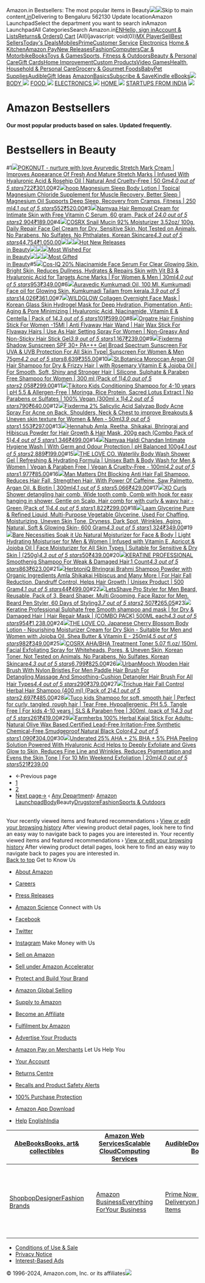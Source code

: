 Amazon.in Bestsellers: The most popular items in Beauty![](//fls-eu.amazon.in/1/batch/1/OP/A21TJRUUN4KGV:260-5266315-5572044:1Q5NR9MPTSCZA2YSSWPT$uedata=s:%2Frd%2Fuedata%3Fstaticb%26id%3D1Q5NR9MPTSCZA2YSSWPT:0)![](https://m.media-amazon.com/images/G/31/gno/sprites/nav-sprite-global-1x-reorg-privacy._CB541718031_.png)Skip to main content[.in](/ref=nav_logo)Delivering to Bengaluru 562130  Update locationAmazon LaunchpadSelect the department you want to search inAmazon LaunchpadAll CategoriesSearch Amazon.in[EN](/customer-preferences/edit?ie=UTF8&preferencesReturnUrl=%2F&ref_=topnav_lang)[Hello, sign inAccount & Lists](https://www.amazon.in/ap/signin?openid.pape.max_auth_age=0&openid.return_to=https%3A%2F%2Fwww.amazon.in%2Fgp%2Fbestsellers%2Fboost%2F10894225031%2Fref%3Dzg_bs_nav_boost_2_10894224031%2F%3Fie%3DUTF8%26ref_%3Dnav_ya_signin&openid.identity=http%3A%2F%2Fspecs.openid.net%2Fauth%2F2.0%2Fidentifier_select&openid.assoc_handle=inflex&openid.mode=checkid_setup&openid.claimed_id=http%3A%2F%2Fspecs.openid.net%2Fauth%2F2.0%2Fidentifier_select&openid.ns=http%3A%2F%2Fspecs.openid.net%2Fauth%2F2.0)[Returns& Orders](/gp/css/order-history?ref_=nav_orders_first)[0 Cart](/gp/cart/view.html?ref_=nav_cart) [All](javascript: void(0))[MX Player](/minitv?ref_=nav_avod_desktop_topnav)[Sell](/b/32702023031?node=32702023031&ld=AZINSOANavDesktop_T3&ref_=nav_cs_sell_T3)[Best Sellers](/gp/bestsellers/?ref_=nav_cs_bestsellers)[Today's Deals](/deals?ref_=nav_cs_gb)[Mobiles](/mobile-phones/b/?ie=UTF8&node=1389401031&ref_=nav_cs_mobiles)[Prime](/prime?ref_=nav_cs_primelink_nonmember)[Customer Service](/gp/help/customer/display.html?nodeId=200507590&ref_=nav_cs_help) [Electronics](/electronics/b/?ie=UTF8&node=976419031&ref_=nav_cs_electronics) [Home & Kitchen](/Home-Kitchen/b/?ie=UTF8&node=976442031&ref_=nav_cs_home)[Amazon Pay](/gp/sva/dashboard?ref_=nav_cs_apay)[New Releases](/gp/new-releases/?ref_=nav_cs_newreleases)[Fashion](/gp/browse.html?node=6648217031&ref_=nav_cs_fashion)[Computers](/computers-and-accessories/b/?ie=UTF8&node=976392031&ref_=nav_cs_pc)[Car & Motorbike](/Car-Motorbike-Store/b/?ie=UTF8&node=4772060031&ref_=nav_cs_automotive)[Books](/Books/b/?ie=UTF8&node=976389031&ref_=nav_cs_books)[Toys & Games](/Toys-Games/b/?ie=UTF8&node=1350380031&ref_=nav_cs_toys)[Sports, Fitness & Outdoors](/Sports/b/?ie=UTF8&node=1984443031&ref_=nav_cs_sports)[Beauty & Personal Care](/beauty/b/?ie=UTF8&node=1355016031&ref_=nav_cs_beauty)[Gift Cards](/gift-card-store/b/?ie=UTF8&node=3704982031&ref_=nav_cs_gc)[Home Improvement](/Home-Improvement/b/?ie=UTF8&node=4286640031&ref_=nav_cs_hi)[Custom Products](/Amazon-Custom/b/?ie=UTF8&node=32615889031&ref_=nav_cs_custom)[Video Games](/video-games/b/?ie=UTF8&node=976460031&ref_=nav_cs_video_games)[Health, Household & Personal Care](/health-and-personal-care/b/?ie=UTF8&node=1350384031&ref_=nav_cs_hpc)[Grocery & Gourmet Foods](/Gourmet-Specialty-Foods/b/?ie=UTF8&node=2454178031&ref_=nav_cs_grocery)[Baby](/Baby/b/?ie=UTF8&node=1571274031&ref_=nav_cs_baby)[Pet Supplies](/Pet-Supplies/b/?ie=UTF8&node=2454181031&ref_=nav_cs_pets)[Audible](/Audible-Books-and-Originals/b/?ie=UTF8&node=17941593031&ref_=nav_cs_audible)[Gift Ideas](/gcx/-/gfhz/?ref_=nav_cs_giftfinder) [AmazonBasics](/b/?node=6637738031&ref_=nav_cs_amazonbasics)[Subscribe & Save](/auto-deliveries/landing?ref_=nav_cs_sns)[Kindle eBooks](/Kindle-eBooks/b/?ie=UTF8&node=1634753031&ref_=nav_cs_kindle_books)[![](https://m.media-amazon.com/images/G/31/launchpad/subnav/launchpad_lp_nav-logo._CB485945317_.png)](/amazon-launchpad/b/?ie=UTF8&node=10894223031&ref_=topnav_storetab_lpdin) [BODY ![](https://m.media-amazon.com/images/G/31/launchpad/subnav/Arrow_grey_21x13._CB485933081_.png)](/b/?_encoding=UTF8&ie=UTF8&node=10894224031&ref_=sv_lpdin_1) [FOOD ![](https://m.media-amazon.com/images/G/31/launchpad/subnav/Arrow_grey_21x13._CB485933081_.png)](/b/?_encoding=UTF8&ie=UTF8&node=10894230031&ref_=sv_lpdin_2) [ELECTRONICS ![](https://m.media-amazon.com/images/G/31/launchpad/subnav/Arrow_grey_21x13._CB485933081_.png)](/b/?_encoding=UTF8&ie=UTF8&node=10894234031&ref_=sv_lpdin_3) [HOME ![](https://m.media-amazon.com/images/G/31/launchpad/subnav/Arrow_grey_21x13._CB485933081_.png)](/b/?_encoding=UTF8&ie=UTF8&node=10894243031&ref_=sv_lpdin_4) [STARTUPS FROM INDIA](/b/?_encoding=UTF8&node=10894259031&ref_=sv_lpdin_5#container) [![](https://m.media-amazon.com/images/G/31/launchpad/subnav/launchpad_lp_are_you_a_startup_btn._CB485947643_.png)](https://services.amazon.in/services/sell-on-amazon/launchpad/?_encoding=UTF8&ref_=sv_lpdin_6)

Amazon Bestsellers
==================

#### Our most popular products based on sales. Updated frequently.

Bestsellers in Beauty
=====================

#1[![](https://images-eu.ssl-images-amazon.com/images/I/61noHdS-hpL._AC_UL300_SR300,200_.jpg)](/POKONUT-appearance-Hyaluronic-Formulated-Cruelty-Free/dp/B0B3959HN8/ref=zg_bs_g_10894225031_d_sccl_1/260-5266315-5572044?psc=1)[POKONUT - nurture with love Ayurvedic Stretch Mark Cream | Improves Appearance Of Fresh And Mature Stretch Marks | Infused With Hyaluronic Acid & Rosehip Oil | Natural And Cruelty-Free | 50 Gm](/POKONUT-appearance-Hyaluronic-Formulated-Cruelty-Free/dp/B0B3959HN8/ref=zg_bs_g_10894225031_d_sccl_1/260-5266315-5572044?psc=1)[*4.0 out of 5 stars*722](/product-reviews/B0B3959HN8/ref=zg_bs_g_10894225031_d_sccl_1_cr/260-5266315-5572044)[₹301.00](/POKONUT-appearance-Hyaluronic-Formulated-Cruelty-Free/dp/B0B3959HN8/ref=zg_bs_g_10894225031_d_sccl_1/260-5266315-5572044?psc=1)#2[![](https://images-eu.ssl-images-amazon.com/images/I/71zRBjJvF+L._AC_UL300_SR300,200_.jpg)](/Magnesium-Muscles-Recovery-Transdermal-Lavender/dp/B0C5XZCY2F/ref=zg_bs_g_10894225031_d_sccl_2/260-5266315-5572044?psc=1)[hoop Magnesium Sleep Body Lotion | Topical Magnesium Chloride Supplement for Muscle Recovery, Better Sleep | Magnesium Oil Supports Deep Sleep, Recovery from Cramps, Fitness | 250 ml](/Magnesium-Muscles-Recovery-Transdermal-Lavender/dp/B0C5XZCY2F/ref=zg_bs_g_10894225031_d_sccl_2/260-5266315-5572044?psc=1)[*4.1 out of 5 stars*552](/product-reviews/B0C5XZCY2F/ref=zg_bs_g_10894225031_d_sccl_2_cr/260-5266315-5572044)[₹520.00](/Magnesium-Muscles-Recovery-Transdermal-Lavender/dp/B0C5XZCY2F/ref=zg_bs_g_10894225031_d_sccl_2/260-5266315-5572044?psc=1)#3[![](https://images-eu.ssl-images-amazon.com/images/I/61GJBMVt-dL._AC_UL300_SR300,200_.jpg)](/Namyaa-Removing-Intimate-Soothing-Vitamin/dp/B093GTYCBC/ref=zg_bs_g_10894225031_d_sccl_3/260-5266315-5572044?psc=1)[Namyaa Hair Removal Cream for Intimate Skin with Free Vitamin C Serum, 60 gram, Pack of 2](/Namyaa-Removing-Intimate-Soothing-Vitamin/dp/B093GTYCBC/ref=zg_bs_g_10894225031_d_sccl_3/260-5266315-5572044?psc=1)[*4.0 out of 5 stars*2,904](/product-reviews/B093GTYCBC/ref=zg_bs_g_10894225031_d_sccl_3_cr/260-5266315-5572044)[₹189.00](/Namyaa-Removing-Intimate-Soothing-Vitamin/dp/B093GTYCBC/ref=zg_bs_g_10894225031_d_sccl_3/260-5266315-5572044?psc=1)#4[![](https://images-eu.ssl-images-amazon.com/images/I/61XpCehawcL._AC_UL300_SR300,200_.jpg)](/COSRX-Moisturizer-Sensitive-Parabens-Phthalates/dp/B01LEJ5MSK/ref=zg_bs_g_10894225031_d_sccl_4/260-5266315-5572044?psc=1)[COSRX Snail Mucin 92% Moisturizer 3.52oz/ 100g, Daily Repair Face Gel Cream for Dry, Sensitive Skin, Not Tested on Animals, No Parabens, No Sulfates, No Phthalates, Korean Skincare](/COSRX-Moisturizer-Sensitive-Parabens-Phthalates/dp/B01LEJ5MSK/ref=zg_bs_g_10894225031_d_sccl_4/260-5266315-5572044?psc=1)[*4.3 out of 5 stars*44,754](/product-reviews/B01LEJ5MSK/ref=zg_bs_g_10894225031_d_sccl_4_cr/260-5266315-5572044)[₹1,050.00](/COSRX-Moisturizer-Sensitive-Parabens-Phthalates/dp/B01LEJ5MSK/ref=zg_bs_g_10894225031_d_sccl_4/260-5266315-5572044?psc=1)[![](https://m.media-amazon.com/images/I/41sFepcVifL.jpg)![](https://m.media-amazon.com/images/I/31rxgwPwbLL.jpg)![](https://m.media-amazon.com/images/I/41tWdLAx3EL.jpg)Hot New Releases  
in Beauty](/gp/new-releases/boost/10894225031/ref=zg_bs_tab_t_boost_bsnr)[![](https://m.media-amazon.com/images/I/41digNsWtKL.jpg)![](https://m.media-amazon.com/images/I/41g1x9QXGLL.jpg)![](https://m.media-amazon.com/images/I/317kYnqMrwL.jpg)Most Wished For  
in Beauty](/gp/most-wished-for/boost/10894225031/ref=zg_bs_tab_t_boost_mw)[![](https://m.media-amazon.com/images/I/31Pt3TE9GJL.jpg)![](https://m.media-amazon.com/images/I/41bx001PthL.jpg)![](https://m.media-amazon.com/images/I/41g1x9QXGLL.jpg)Most Gifted  
in Beauty](/gp/most-gifted/boost/10894225031/ref=zg_bs_tab_t_boost_mg)#5[![](https://images-eu.ssl-images-amazon.com/images/I/71wu9W+J9eL._AC_UL300_SR300,200_.jpg)](/Niacinamide-Multi-Peptide-Hyaluronic-Correction-Hyperpigmentation/dp/B097KSJ6LR/ref=zg_bs_g_10894225031_d_sccl_5/260-5266315-5572044?psc=1)[Cos-IQ 20% Niacinamide Face Serum For Clear Glowing Skin, Bright Skin, Reduces Dullness, Hydrates & Repairs Skin with Vit B3 & Hyaluronic Acid for Targets Acne Marks | For Women & Men | 30ml](/Niacinamide-Multi-Peptide-Hyaluronic-Correction-Hyperpigmentation/dp/B097KSJ6LR/ref=zg_bs_g_10894225031_d_sccl_5/260-5266315-5572044?psc=1)[*4.0 out of 5 stars*953](/product-reviews/B097KSJ6LR/ref=zg_bs_g_10894225031_d_sccl_5_cr/260-5266315-5572044)[₹349.00](/Niacinamide-Multi-Peptide-Hyaluronic-Correction-Hyperpigmentation/dp/B097KSJ6LR/ref=zg_bs_g_10894225031_d_sccl_5/260-5266315-5572044?psc=1)#6[![](https://images-eu.ssl-images-amazon.com/images/I/71-InZvXzsL._AC_UL300_SR300,200_.jpg)](/Auravedic-Kumkumadi-Saffron-Brightening-Radiance/dp/B00YXTNFJC/ref=zg_bs_g_10894225031_d_sccl_6/260-5266315-5572044?psc=1)[Auravedic Kumkumadi Oil, 100 Ml. Kumkumadi Face oil for Glowing Skin. Kumkumadi Tailam from kerala.](/Auravedic-Kumkumadi-Saffron-Brightening-Radiance/dp/B00YXTNFJC/ref=zg_bs_g_10894225031_d_sccl_6/260-5266315-5572044?psc=1)[*3.9 out of 5 stars*14,026](/product-reviews/B00YXTNFJC/ref=zg_bs_g_10894225031_d_sccl_6_cr/260-5266315-5572044)[₹361.00](/Auravedic-Kumkumadi-Saffron-Brightening-Radiance/dp/B00YXTNFJC/ref=zg_bs_g_10894225031_d_sccl_6/260-5266315-5572044?psc=1)#7[![](https://images-eu.ssl-images-amazon.com/images/I/61G0Aq0bBaL._AC_UL300_SR300,200_.jpg)](/WILDGLOW-Pigmentation-Anti-Aging-Minimizing-Niacinamide/dp/B0DBQX8RMW/ref=zg_bs_g_10894225031_d_sccl_7/260-5266315-5572044?psc=1)[WILDGLOW Collagen Overnight Face Mask | Korean Glass Skin Hydrogel Mask for Deep Hydration, Pigmentation, Anti-Aging & Pore Minimizing | Hyaluronic Acid, Niacinamide, Vitamin E & Centella | Pack of 1](/WILDGLOW-Pigmentation-Anti-Aging-Minimizing-Niacinamide/dp/B0DBQX8RMW/ref=zg_bs_g_10894225031_d_sccl_7/260-5266315-5572044?psc=1)[*4.3 out of 5 stars*101](/product-reviews/B0DBQX8RMW/ref=zg_bs_g_10894225031_d_sccl_7_cr/260-5266315-5572044)[₹599.00](/WILDGLOW-Pigmentation-Anti-Aging-Minimizing-Niacinamide/dp/B0DBQX8RMW/ref=zg_bs_g_10894225031_d_sccl_7/260-5266315-5572044?psc=1)#8[![](https://images-eu.ssl-images-amazon.com/images/I/51FoRrMzCHL._AC_UL300_SR300,200_.jpg)](/Orgatre-Finishing-flyaway-Non-Greasy-Non-Sticky/dp/B0C2VSQJZ1/ref=zg_bs_g_10894225031_d_sccl_8/260-5266315-5572044?psc=1)[Orgatre Hair Finishing Stick For Women -15Ml | Anti Flyaway Hair Wand | Hair Wax Stick For Flyaway Hairs | Use As Hair Setting Spray For Women | Non-Greasy And Non-Sticky Hair Stick Gel](/Orgatre-Finishing-flyaway-Non-Greasy-Non-Sticky/dp/B0C2VSQJZ1/ref=zg_bs_g_10894225031_d_sccl_8/260-5266315-5572044?psc=1)[*3.9 out of 5 stars*1,167](/product-reviews/B0C2VSQJZ1/ref=zg_bs_g_10894225031_d_sccl_8_cr/260-5266315-5572044)[₹239.00](/Orgatre-Finishing-flyaway-Non-Greasy-Non-Sticky/dp/B0C2VSQJZ1/ref=zg_bs_g_10894225031_d_sccl_8/260-5266315-5572044?psc=1)#9[![](https://images-eu.ssl-images-amazon.com/images/I/61Eb4yzFGrL._AC_UL300_SR300,200_.jpg)](/FIXDERMA-Sunscreen-30-Protection-Resistant/dp/B089RJBNP2/ref=zg_bs_g_10894225031_d_sccl_9/260-5266315-5572044?psc=1)[Fixderma Shadow Sunscreen SPF 30+ PA+++ Gel Broad Spectrum Sunscreen For UVA & UVB Protection For All Skin Type| Sunscreen For Women & Men 75gm](/FIXDERMA-Sunscreen-30-Protection-Resistant/dp/B089RJBNP2/ref=zg_bs_g_10894225031_d_sccl_9/260-5266315-5572044?psc=1)[*4.2 out of 5 stars*8,639](/product-reviews/B089RJBNP2/ref=zg_bs_g_10894225031_d_sccl_9_cr/260-5266315-5572044)[₹355.00](/FIXDERMA-Sunscreen-30-Protection-Resistant/dp/B089RJBNP2/ref=zg_bs_g_10894225031_d_sccl_9/260-5266315-5572044?psc=1)#10[![](https://images-eu.ssl-images-amazon.com/images/I/51HskzdpVLL._AC_UL300_SR300,200_.jpg)](/St-Botanica-Moroccan-Rosemary-Promotes-Sulphate/dp/B074M9M3V6/ref=zg_bs_g_10894225031_d_sccl_10/260-5266315-5572044?psc=1)[St.Botanica Moroccan Argan Oil Hair Shampoo for Dry & Frizzy Hair | with Rosemary Vitamin E & Jojoba Oil | For Smooth, Soft, Shiny and Stronger Hair | Silicone, Sulphate & Paraben Free Shampoo for Women | 300 ml (Pack of 1)](/St-Botanica-Moroccan-Rosemary-Promotes-Sulphate/dp/B074M9M3V6/ref=zg_bs_g_10894225031_d_sccl_10/260-5266315-5572044?psc=1)[*4.0 out of 5 stars*2,058](/product-reviews/B074M9M3V6/ref=zg_bs_g_10894225031_d_sccl_10_cr/260-5266315-5572044)[₹299.00](/St-Botanica-Moroccan-Rosemary-Promotes-Sulphate/dp/B074M9M3V6/ref=zg_bs_g_10894225031_d_sccl_10/260-5266315-5572044?psc=1)#11[![](https://images-eu.ssl-images-amazon.com/images/I/61xOSlP1cvL._AC_UL300_SR300,200_.jpg)](/Tikitoro-Conditioning-Shampoo-Parabens-Sulphates/dp/B09WMN19YL/ref=zg_bs_g_10894225031_d_sccl_11/260-5266315-5572044?psc=1)[Tikitoro Kids Conditioning Shampoo for 4-10 years | pH 5.5 & Allergen-Free | Moringa, Rice Protein, Sacred Lotus Extract | No Parabens or Sulfates | 100% Vegan (300ml x 1)](/Tikitoro-Conditioning-Shampoo-Parabens-Sulphates/dp/B09WMN19YL/ref=zg_bs_g_10894225031_d_sccl_11/260-5266315-5572044?psc=1)[*4.2 out of 5 stars*790](/product-reviews/B09WMN19YL/ref=zg_bs_g_10894225031_d_sccl_11_cr/260-5266315-5572044)[₹640.00](/Tikitoro-Conditioning-Shampoo-Parabens-Sulphates/dp/B09WMN19YL/ref=zg_bs_g_10894225031_d_sccl_11/260-5266315-5572044?psc=1)#12[![](https://images-eu.ssl-images-amazon.com/images/I/518dhNXVCZS._AC_UL300_SR300,200_.jpg)](/Fix-Derma-Salyzap-Body-Spray/dp/B01GNT55DS/ref=zg_bs_g_10894225031_d_sccl_12/260-5266315-5572044?psc=1)[Fixderma 2% Salicylic Acid Salyzap Body Acne Spray For Acne on Back, Shoulders, Neck & Chest to improve Breakouts & Uneven skin texture for Women & Men - 50ml](/Fix-Derma-Salyzap-Body-Spray/dp/B01GNT55DS/ref=zg_bs_g_10894225031_d_sccl_12/260-5266315-5572044?psc=1)[*3.9 out of 5 stars*1,553](/product-reviews/B01GNT55DS/ref=zg_bs_g_10894225031_d_sccl_12_cr/260-5266315-5572044)[₹297.00](/Fix-Derma-Salyzap-Body-Spray/dp/B01GNT55DS/ref=zg_bs_g_10894225031_d_sccl_12/260-5266315-5572044?psc=1)#13[![](https://images-eu.ssl-images-amazon.com/images/I/81D3gTnOhqS._AC_UL300_SR300,200_.jpg)](/Hennahub-Reetha-Shikakai-Bhringraj-Hibiscus/dp/B08DM49Z3F/ref=zg_bs_g_10894225031_d_sccl_13/260-5266315-5572044?psc=1)[Hennahub Amla, Reetha, Shikakai, Bhringraj and Hibiscus Powder for Hair Growth & Hair Mask, 200g each (Combo Pack of 5)](/Hennahub-Reetha-Shikakai-Bhringraj-Hibiscus/dp/B08DM49Z3F/ref=zg_bs_g_10894225031_d_sccl_13/260-5266315-5572044?psc=1)[*4.4 out of 5 stars*1,346](/product-reviews/B08DM49Z3F/ref=zg_bs_g_10894225031_d_sccl_13_cr/260-5266315-5572044)[₹499.00](/Hennahub-Reetha-Shikakai-Bhringraj-Hibiscus/dp/B08DM49Z3F/ref=zg_bs_g_10894225031_d_sccl_13/260-5266315-5572044?psc=1)#14[![](https://images-eu.ssl-images-amazon.com/images/I/61KRxgAbfYL._AC_UL300_SR300,200_.jpg)](/Namyaa-Chandan-Intimate-Protection-Balanced/dp/B08GP3FMTV/ref=zg_bs_g_10894225031_d_sccl_14/260-5266315-5572044?psc=1)[Namyaa Haldi Chandan Intimate Hygiene Wash | With Germ and Odour Protection | pH Balanced 100g](/Namyaa-Chandan-Intimate-Protection-Balanced/dp/B08GP3FMTV/ref=zg_bs_g_10894225031_d_sccl_14/260-5266315-5572044?psc=1)[*4.1 out of 5 stars*2,889](/product-reviews/B08GP3FMTV/ref=zg_bs_g_10894225031_d_sccl_14_cr/260-5266315-5572044)[₹199.00](/Namyaa-Chandan-Intimate-Protection-Balanced/dp/B08GP3FMTV/ref=zg_bs_g_10894225031_d_sccl_14/260-5266315-5572044?psc=1)#15[![](https://images-eu.ssl-images-amazon.com/images/I/51vRy2zL-jL._AC_UL300_SR300,200_.jpg)](/LOVE-CO-Waterlily-Bath-Shower/dp/B0CB1FYDCJ/ref=zg_bs_g_10894225031_d_sccl_15/260-5266315-5572044?psc=1)[THE LOVE CO. Waterlily Body Wash Shower Gel | Refreshing & Hydrating Formula | Unisex Bath & Body Wash for Men & Women | Vegan & Paraben Free | Vegan & Cruelty-Free - 100ml](/LOVE-CO-Waterlily-Bath-Shower/dp/B0CB1FYDCJ/ref=zg_bs_g_10894225031_d_sccl_15/260-5266315-5572044?psc=1)[*4.2 out of 5 stars*1,977](/product-reviews/B0CB1FYDCJ/ref=zg_bs_g_10894225031_d_sccl_15_cr/260-5266315-5572044)[₹85.00](/LOVE-CO-Waterlily-Bath-Shower/dp/B0CB1FYDCJ/ref=zg_bs_g_10894225031_d_sccl_15/260-5266315-5572044?psc=1)#16[![](https://images-eu.ssl-images-amazon.com/images/I/61BLiIoZkdL._AC_UL300_SR300,200_.jpg)](/Man-Matters-Shampoo-Blocker-Strong/dp/B097TSXP4W/ref=zg_bs_g_10894225031_d_sccl_16/260-5266315-5572044?psc=1)[Man Matters Dht Blocking Anti Hair Fall Shampoo, Reduces Hair Fall, Strengthen Hair, With Power Of Caffeine, Saw Palmetto, Argan Oil, & Biotin | 300ml](/Man-Matters-Shampoo-Blocker-Strong/dp/B097TSXP4W/ref=zg_bs_g_10894225031_d_sccl_16/260-5266315-5572044?psc=1)[*4.1 out of 5 stars*5,066](/product-reviews/B097TSXP4W/ref=zg_bs_g_10894225031_d_sccl_16_cr/260-5266315-5572044)[₹429.00](/Man-Matters-Shampoo-Blocker-Strong/dp/B097TSXP4W/ref=zg_bs_g_10894225031_d_sccl_16/260-5266315-5572044?psc=1)#17[![](https://images-eu.ssl-images-amazon.com/images/I/51+CNYecTOL._AC_UL300_SR300,200_.jpg)](/XO-Curls-Shower-Detangling-Comb/dp/B08VN6SW92/ref=zg_bs_g_10894225031_d_sccl_17/260-5266315-5572044?psc=1)[XO Curls Shower detangling hair comb, Wide tooth comb, Comb with hook for easy hanging in shower, Gentle on Scalp, Hair comb for with curly & wavy hair - Green (Pack of 1)](/XO-Curls-Shower-Detangling-Comb/dp/B08VN6SW92/ref=zg_bs_g_10894225031_d_sccl_17/260-5266315-5572044?psc=1)[*4.4 out of 5 stars*1,822](/product-reviews/B08VN6SW92/ref=zg_bs_g_10894225031_d_sccl_17_cr/260-5266315-5572044)[₹299.00](/XO-Curls-Shower-Detangling-Comb/dp/B08VN6SW92/ref=zg_bs_g_10894225031_d_sccl_17/260-5266315-5572044?psc=1)#18[![](https://images-eu.ssl-images-amazon.com/images/I/61C7J2yOiAL._AC_UL300_SR300,200_.jpg)](/Glycerine-Multi-Purpose-Vegetable-Chaffing-Moisturizing/dp/B07VLP9ZCW/ref=zg_bs_g_10894225031_d_sccl_18/260-5266315-5572044?psc=1)[Laam Glycerine Pure & Refined Liquid, Multi-Purpose Vegetable Glycerine, Used For Chaffing, Moisturizing, Uneven Skin Tone, Dryness, Dark Spot, Wrinkles, Aging, Natural, Soft & Glowing Skin- 600 Gram](/Glycerine-Multi-Purpose-Vegetable-Chaffing-Moisturizing/dp/B07VLP9ZCW/ref=zg_bs_g_10894225031_d_sccl_18/260-5266315-5572044?psc=1)[*4.3 out of 5 stars*1,324](/product-reviews/B07VLP9ZCW/ref=zg_bs_g_10894225031_d_sccl_18_cr/260-5266315-5572044)[₹349.00](/Glycerine-Multi-Purpose-Vegetable-Chaffing-Moisturizing/dp/B07VLP9ZCW/ref=zg_bs_g_10894225031_d_sccl_18/260-5266315-5572044?psc=1)#19[![](https://images-eu.ssl-images-amazon.com/images/I/513dnLpyBoL._AC_UL300_SR300,200_.jpg)](/Soak-It-Up-Moisturizer-250g/dp/B0B2PYBS3K/ref=zg_bs_g_10894225031_d_sccl_19/260-5266315-5572044?psc=1)[Bare Necessities Soak it Up Natural Moisturizer for Face & Body | Light Hydrating Moisturiser for Men & Women | Infused with Vitamin E, Apricot & Jojoba Oil | Face Moisturizer for All Skin Types | Suitable for Sensitive & Dry Skin | (250g)](/Soak-It-Up-Moisturizer-250g/dp/B0B2PYBS3K/ref=zg_bs_g_10894225031_d_sccl_19/260-5266315-5572044?psc=1)[*4.3 out of 5 stars*50](/product-reviews/B0B2PYBS3K/ref=zg_bs_g_10894225031_d_sccl_19_cr/260-5266315-5572044)[₹439.00](/Soak-It-Up-Moisturizer-250g/dp/B0B2PYBS3K/ref=zg_bs_g_10894225031_d_sccl_19/260-5266315-5572044?psc=1)#20[![](https://images-eu.ssl-images-amazon.com/images/I/717C+d2cBPL._AC_UL300_SR300,200_.jpg)](/KERATINE-PROFESSIONAL-Keratine-Professional-Smoothenig/dp/B08DMRW3W2/ref=zg_bs_g_10894225031_d_sccl_20/260-5266315-5572044?psc=1)[KERATINE PROFESSIONAL Smoothenig Shampoo For Weak & Damaged Hair,1 Count](/KERATINE-PROFESSIONAL-Keratine-Professional-Smoothenig/dp/B08DMRW3W2/ref=zg_bs_g_10894225031_d_sccl_20/260-5266315-5572044?psc=1)[*4.3 out of 5 stars*863](/product-reviews/B08DMRW3W2/ref=zg_bs_g_10894225031_d_sccl_20_cr/260-5266315-5572044)[₹623.00](/KERATINE-PROFESSIONAL-Keratine-Professional-Smoothenig/dp/B08DMRW3W2/ref=zg_bs_g_10894225031_d_sccl_20/260-5266315-5572044?psc=1)#21[![](https://images-eu.ssl-images-amazon.com/images/I/81ZRS2R2JeL._AC_UL300_SR300,200_.jpg)](/HerbtoniQ-Bhringraj-Ingredients-Shikakai-Reduction/dp/B0CL3DZKRW/ref=zg_bs_g_10894225031_d_sccl_21/260-5266315-5572044?psc=1)[HerbtoniQ Bhringraj Brahmi Shampoo Powder with Organic Ingredients Amla Shikakai Hibiscus and Many More | For Hair Fall Reduction, Dandruff Control, Helps Hair Growth | Unisex Product | 500 Gram](/HerbtoniQ-Bhringraj-Ingredients-Shikakai-Reduction/dp/B0CL3DZKRW/ref=zg_bs_g_10894225031_d_sccl_21/260-5266315-5572044?psc=1)[*4.1 out of 5 stars*44](/product-reviews/B0CL3DZKRW/ref=zg_bs_g_10894225031_d_sccl_21_cr/260-5266315-5572044)[₹499.00](/HerbtoniQ-Bhringraj-Ingredients-Shikakai-Reduction/dp/B0CL3DZKRW/ref=zg_bs_g_10894225031_d_sccl_21/260-5266315-5572044?psc=1)#22[![](https://images-eu.ssl-images-amazon.com/images/I/61lLla8SpeL._AC_UL300_SR300,200_.jpg)](/LetsShave-Grooming-Waterproof-Cordless-Batteries/dp/B07RWCT9QQ/ref=zg_bs_g_10894225031_d_sccl_22/260-5266315-5572044?psc=1)[LetsShave Pro Styler for Men Beard, Reusable, Pack of 3, Beard Shaper, Multi Grooming, Face Razor for Men, Beard Pen Styler, 60 Days of Styling](/LetsShave-Grooming-Waterproof-Cordless-Batteries/dp/B07RWCT9QQ/ref=zg_bs_g_10894225031_d_sccl_22/260-5266315-5572044?psc=1)[*3.7 out of 5 stars*2,507](/product-reviews/B07RWCT9QQ/ref=zg_bs_g_10894225031_d_sccl_22_cr/260-5266315-5572044)[₹265.05](/LetsShave-Grooming-Waterproof-Cordless-Batteries/dp/B07RWCT9QQ/ref=zg_bs_g_10894225031_d_sccl_22/260-5266315-5572044?psc=1)#23[![](https://images-eu.ssl-images-amazon.com/images/I/71DOX0B9-oS._AC_UL300_SR300,200_.jpg)](/Keratine-Professional-Sulphate-Smooth-shampoo/dp/B093Y6NRTY/ref=zg_bs_g_10894225031_d_sccl_23/260-5266315-5572044?psc=1)[Keratine Professional Sulphate free Smooth shampoo and mask | for Dry & Damaged Hair | Hair Repair Mask | (COMBO PACK) 500ML each](/Keratine-Professional-Sulphate-Smooth-shampoo/dp/B093Y6NRTY/ref=zg_bs_g_10894225031_d_sccl_23/260-5266315-5572044?psc=1)[*4.3 out of 5 stars*954](/product-reviews/B093Y6NRTY/ref=zg_bs_g_10894225031_d_sccl_23_cr/260-5266315-5572044)[₹1,238.00](/Keratine-Professional-Sulphate-Smooth-shampoo/dp/B093Y6NRTY/ref=zg_bs_g_10894225031_d_sccl_23/260-5266315-5572044?psc=1)#24[![](https://images-eu.ssl-images-amazon.com/images/I/61JXNIi0L8L._AC_UL300_SR300,200_.jpg)](/LOVE-CO-Japanese-Cherry-Blossom/dp/B0BTZ26XF2/ref=zg_bs_g_10894225031_d_sccl_24/260-5266315-5572044?psc=1)[THE LOVE CO. Japanese Cherry Blossom Body Lotion - Nourishing Moisturizer Cream for Dry Skin - Suitable for Men and Women with Jojoba Oil, Shea Butter & Vitamin E - 250ml](/LOVE-CO-Japanese-Cherry-Blossom/dp/B0BTZ26XF2/ref=zg_bs_g_10894225031_d_sccl_24/260-5266315-5572044?psc=1)[*4.5 out of 5 stars*982](/product-reviews/B0BTZ26XF2/ref=zg_bs_g_10894225031_d_sccl_24_cr/260-5266315-5572044)[₹349.00](/LOVE-CO-Japanese-Cherry-Blossom/dp/B0BTZ26XF2/ref=zg_bs_g_10894225031_d_sccl_24/260-5266315-5572044?psc=1)#25[![](https://images-eu.ssl-images-amazon.com/images/I/618OlEn9xML._AC_UL300_SR300,200_.jpg)](/COSRX-Treatment-Exfoliating-Whiteheads-Parabens/dp/B073P6BPF5/ref=zg_bs_g_10894225031_d_sccl_25/260-5266315-5572044?psc=1)[COSRX AHA/BHA Treatment Toner 5.07 fl.oz/ 150ml, Facial Exfoliating Spray for Whiteheads, Pores, & Uneven Skin, Korean Toner, Not Tested on Animals, No Parabens, No Sulfates, Korean Skincare](/COSRX-Treatment-Exfoliating-Whiteheads-Parabens/dp/B073P6BPF5/ref=zg_bs_g_10894225031_d_sccl_25/260-5266315-5572044?psc=1)[*4.3 out of 5 stars*6,799](/product-reviews/B073P6BPF5/ref=zg_bs_g_10894225031_d_sccl_25_cr/260-5266315-5572044)[₹825.00](/COSRX-Treatment-Exfoliating-Whiteheads-Parabens/dp/B073P6BPF5/ref=zg_bs_g_10894225031_d_sccl_25/260-5266315-5572044?psc=1)#26[![](https://images-eu.ssl-images-amazon.com/images/I/81lf7gIG4SL._AC_UL300_SR300,200_.jpg)](/UrbanMooch-Bristles-Detangling-Smoothing-Cushion-Detangler/dp/B0B36G2MT3/ref=zg_bs_g_10894225031_d_sccl_26/260-5266315-5572044?psc=1)[UrbanMooch Wooden Hair Brush With Nylon Bristles For Men Paddle Hair Brush For Detangling,Massage And Smoothing-Cushion Detangler Hair Brush For All Hair Types](/UrbanMooch-Bristles-Detangling-Smoothing-Cushion-Detangler/dp/B0B36G2MT3/ref=zg_bs_g_10894225031_d_sccl_26/260-5266315-5572044?psc=1)[*4.4 out of 5 stars*290](/product-reviews/B0B36G2MT3/ref=zg_bs_g_10894225031_d_sccl_26_cr/260-5266315-5572044)[₹379.00](/UrbanMooch-Bristles-Detangling-Smoothing-Cushion-Detangler/dp/B0B36G2MT3/ref=zg_bs_g_10894225031_d_sccl_26/260-5266315-5572044?psc=1)#27[![](https://images-eu.ssl-images-amazon.com/images/I/51xSPyKQc7L._AC_UL300_SR300,200_.jpg)](/Trichup-Control-Herbal-Shampoo-Golden/dp/B07QW8HWTM/ref=zg_bs_g_10894225031_d_sccl_27/260-5266315-5572044?psc=1)[Trichup Hair Fall Control Herbal Hair Shampoo (400 ml) (Pack of 2)](/Trichup-Control-Herbal-Shampoo-Golden/dp/B07QW8HWTM/ref=zg_bs_g_10894225031_d_sccl_27/260-5266315-5572044?psc=1)[*4.1 out of 5 stars*2,697](/product-reviews/B07QW8HWTM/ref=zg_bs_g_10894225031_d_sccl_27_cr/260-5266315-5572044)[₹485.00](/Trichup-Control-Herbal-Shampoo-Golden/dp/B07QW8HWTM/ref=zg_bs_g_10894225031_d_sccl_27/260-5266315-5572044?psc=1)#28[![](https://images-eu.ssl-images-amazon.com/images/I/5133F8g7uAL._AC_UL300_SR300,200_.jpg)](/Intelligent-Shampoo-Hibiscus-Pomegranate-Effectiveness/dp/B0CGJFWW5K/ref=zg_bs_g_10894225031_d_sccl_28/260-5266315-5572044?psc=1)[Tuco kids Shampoo for soft, smooth hair | Perfect for curly, tangled, rough hair | Tear Free, Hypoallergenic, PH 5.5, Tangle Free | For kids 4-10 years | SLS & Paraben free | 300ml, (pack of 1)](/Intelligent-Shampoo-Hibiscus-Pomegranate-Effectiveness/dp/B0CGJFWW5K/ref=zg_bs_g_10894225031_d_sccl_28/260-5266315-5572044?psc=1)[*4.3 out of 5 stars*261](/product-reviews/B0CGJFWW5K/ref=zg_bs_g_10894225031_d_sccl_28_cr/260-5266315-5572044)[₹419.00](/Intelligent-Shampoo-Hibiscus-Pomegranate-Effectiveness/dp/B0CGJFWW5K/ref=zg_bs_g_10894225031_d_sccl_28/260-5266315-5572044?psc=1)#29[![](https://images-eu.ssl-images-amazon.com/images/I/71BHU6uQTkL._AC_UL300_SR300,200_.jpg)](/Farmherbs-Herbal-Kajal-Stick-Adults/dp/B0B6CQ8FGB/ref=zg_bs_g_10894225031_d_sccl_29/260-5266315-5572044?psc=1)[Farmherbs 100% Herbal Kajal Stick For Adults-Natural Olive Wax Based,Certified Lead-Free,Irritation-Free,Synthetic Chemical-Free,Smudgeproof,Natural Black Color](/Farmherbs-Herbal-Kajal-Stick-Adults/dp/B0B6CQ8FGB/ref=zg_bs_g_10894225031_d_sccl_29/260-5266315-5572044?psc=1)[*4.2 out of 5 stars*1,090](/product-reviews/B0B6CQ8FGB/ref=zg_bs_g_10894225031_d_sccl_29_cr/260-5266315-5572044)[₹304.00](/Farmherbs-Herbal-Kajal-Stick-Adults/dp/B0B6CQ8FGB/ref=zg_bs_g_10894225031_d_sccl_29/260-5266315-5572044?psc=1)#30[![](https://images-eu.ssl-images-amazon.com/images/I/619k7J8HnhL._AC_UL300_SR300,200_.jpg)](/Underated-Hyaluronic-Exfoliate-Pigmentation-Exfoliation/dp/B0CB6C3MH3/ref=zg_bs_g_10894225031_d_sccl_30/260-5266315-5572044?psc=1)[Underated 25% AHA + 2% BHA + 5% PHA Peeling Solution Powered With Hyaluronic Acid Helps to Deeply Exfoliate and Gives Glow to Skin, Reduces Fine Line and Wrinkles, Reduces Pigmentation and Evens the Skin Tone | For 10 Min Weekend Exfoliation | 20ml](/Underated-Hyaluronic-Exfoliate-Pigmentation-Exfoliation/dp/B0CB6C3MH3/ref=zg_bs_g_10894225031_d_sccl_30/260-5266315-5572044?psc=1)[*4.0 out of 5 stars*521](/product-reviews/B0CB6C3MH3/ref=zg_bs_g_10894225031_d_sccl_30_cr/260-5266315-5572044)[₹239.00](/Underated-Hyaluronic-Exfoliate-Pigmentation-Exfoliation/dp/B0CB6C3MH3/ref=zg_bs_g_10894225031_d_sccl_30/260-5266315-5572044?psc=1)

* ←Previous page
* [1](/gp/bestsellers/boost/10894225031/ref=zg_bs_pg_1_boost?ie=UTF8&pg=1)
* [2](/gp/bestsellers/boost/10894225031/ref=zg_bs_pg_2_boost?ie=UTF8&pg=2)
* [Next page→](/gp/bestsellers/boost/10894225031/ref=zg_bs_pg_2_boost?ie=UTF8&pg=2)
‹ [Any Department](/gp/bestsellers/ref=zg_bs_unv_boost_0_10894225031_4)‹ [Amazon Launchpad](/gp/bestsellers/boost/ref=zg_bs_unv_boost_1_10894225031_3)[Body](/gp/bestsellers/boost/10894224031/ref=zg_bs_unv_boost_2_10894225031_2)Beauty[Drugstore](/gp/bestsellers/boost/10894228031/ref=zg_bs_nav_boost_2_10894225031)[Fashion](/gp/bestsellers/boost/10894226031/ref=zg_bs_nav_boost_2_10894225031)[Sports & Outdoors](/gp/bestsellers/boost/10894229031/ref=zg_bs_nav_boost_2_10894225031)  

|  |
| --- |

 Your recently viewed items and featured recommendations  ›  [View or edit your browsing history](/gp/history)  After viewing product detail pages, look here to find an easy way to navigate back to pages you are interested in.  Your recently viewed items and featured recommendations  ›  [View or edit your browsing history](/gp/history)  After viewing product detail pages, look here to find an easy way to navigate back to pages you are interested in.   
 [Back to top](javascript:void(0)) Get to Know Us

* [About Amazon](https://www.aboutamazon.in/?utm_source=gateway&utm_medium=footer)
* [Careers](https://amazon.jobs)
* [Press Releases](https://press.aboutamazon.in/?utm_source=gateway&utm_medium=footer)
* [Amazon Science](https://www.amazon.science)
Connect with Us

* [Facebook](https://www.amazon.in/gp/redirect.html/ref=footer_fb?location=http://www.facebook.com/AmazonIN&token=2075D5EAC7BB214089728E2183FD391706D41E94&6)
* [Twitter](https://www.amazon.in/gp/redirect.html/ref=footer_twitter?location=http://twitter.com/AmazonIN&token=A309DFBFCB1E37A808FF531934855DC817F130B6&6)
* [Instagram](https://www.amazon.in/gp/redirect.html?location=https://www.instagram.com/amazondotin&token=264882C912E9D005CB1D9B61F12E125D5DF9BFC7&source=standards)
Make Money with Us

* [Sell on Amazon](/b/?node=2838698031&ld=AZINSOANavDesktopFooter_C&ref_=nav_footer_sell_C)
* [Sell under Amazon Accelerator](https://accelerator.amazon.in/?ref_=map_1_b2b_GW_FT)
* [Protect and Build Your Brand](https://brandservices.amazon.in/?ref=AOINABRLGNRFOOT&ld=AOINABRLGNRFOOT)
* [Amazon Global Selling](https://sell.amazon.in/grow-your-business/amazon-global-selling.html?ld=AZIN_Footer_V1&ref=AZIN_Footer_V1)
* [Supply to Amazon](https://supply.amazon.com/?ref_=footer_sta&lang=en-IN)
* [Become an Affiliate](https://affiliate-program.amazon.in/?utm_campaign=assocshowcase&utm_medium=footer&utm_source=GW&ref_=footer_assoc)
* [Fulfilment by Amazon](https://services.amazon.in/services/fulfilment-by-amazon/benefits.html/ref=az_footer_fba?ld=AWRGINFBAfooter)
* [Advertise Your Products](https://advertising.amazon.in/?ref=Amz.in)
* [Amazon Pay on Merchants](https://www.amazonpay.in/merchant)
Let Us Help You

* [Your Account](/gp/css/homepage.html?ref_=footer_ya)
* [Returns Centre](/gp/css/returns/homepage.html?ref_=footer_hy_f_4)
* [Recalls and Product Safety Alerts](https://www.amazon.in/your-product-safety-alerts?ref_=footer_bsx_ypsa)
* [100% Purchase Protection](/gp/help/customer/display.html?nodeId=201083470&ref_=footer_swc)
* [Amazon App Download](/gp/browse.html?node=6967393031&ref_=footer_mobapp)
* [Help](/gp/help/customer/display.html?nodeId=200507590&ref_=footer_gw_m_b_he)
[English](/customer-preferences/edit?ie=UTF8&preferencesReturnUrl=%2F&ref_=footer_lang)[India](/customer-preferences/country?ie=UTF8&preferencesReturnUrl=%2F&ref_=footer_icp_cp)

| [AbeBooksBooks, art& collectibles](https://www.abebooks.com/) |  | [Amazon Web ServicesScalable CloudComputing Services](https://aws.amazon.com/what-is-cloud-computing/?sc_channel=EL&sc_campaign=IN_amazonfooter) |  | [AudibleDownloadAudio Books](https://www.audible.in/) |  | [IMDbMovies, TV& Celebrities](https://www.imdb.com/) |
| --- | --- | --- | --- | --- | --- | --- |
|  |
| [ShopbopDesignerFashion Brands](https://www.shopbop.com/) |  | [Amazon BusinessEverything ForYour Business](/business?ref=footer_aingw) |  | [Prime Now 2-Hour Deliveryon Everyday Items](/now?ref=footer_amznow) |  | [Amazon Prime Music100 million songs, ad-freeOver 15 million podcast episodes](/music/prime?ref=footer_apm) |

* [Conditions of Use & Sale](/gp/help/customer/display.html?nodeId=200545940&ref_=footer_cou)
* [Privacy Notice](/gp/help/customer/display.html?nodeId=200534380&ref_=footer_privacy)
* [Interest-Based Ads](/gp/help/customer/display.html?nodeId=202075050&ref_=footer_iba)

© 1996-2024, Amazon.com, Inc. or its affiliates![](//fls-eu.amazon.in/1/batch/1/OP/A21TJRUUN4KGV:260-5266315-5572044:1Q5NR9MPTSCZA2YSSWPT$uedata=s:%2Frd%2Fuedata%3Fnoscript%26id%3D1Q5NR9MPTSCZA2YSSWPT:0)